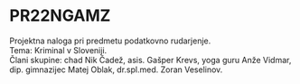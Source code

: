 # PR22NGAMZ
 Projektna naloga pri predmetu podatkovno rudarjenje.  <br />
 Tema: Kriminal v Sloveniji. <br />
 Člani skupine: chad Nik Čadež, asis. Gašper Krevs, yoga guru Anže Vidmar, dip. gimnazijec Matej Oblak, dr.spl.med. Zoran Veselinov. <br />
